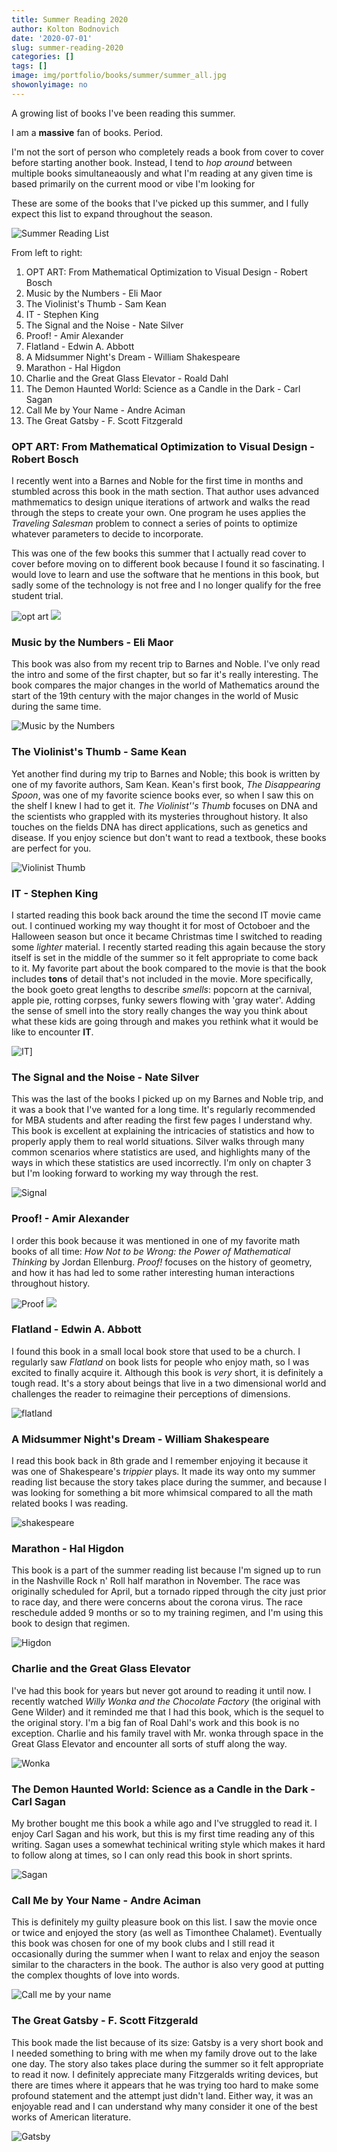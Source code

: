 ```yaml
---
title: Summer Reading 2020
author: Kolton Bodnovich
date: '2020-07-01'
slug: summer-reading-2020
categories: []
tags: []
image: img/portfolio/books/summer/summer_all.jpg
showonlyimage: no
---
```


A growing list of books I've been reading this summer. 

<!--more--> 

I am a **massive** fan of books. Period. 

I'm not the sort of person who completely reads a book from cover to cover before starting another book. Instead, I tend to *hop around* between multiple books simultaneaously and what I'm reading at any given time is based primarily on the current mood or vibe I'm looking for

These are some of the books that I've picked up this summer, and I fully expect this list to expand throughout the season. 

![Summer Reading List](/portfolio/2020-07-01-summer-readding-2020_files/summer_all.jpg)

From left to right: 

1. OPT ART: From Mathematical Optimization to Visual Design - Robert Bosch 
2. Music by the Numbers - Eli Maor
3. The Violinist's Thumb - Sam Kean
4. IT - Stephen King
5. The Signal and the Noise - Nate Silver
6. Proof! - Amir Alexander
7. Flatland - Edwin A. Abbott
8. A Midsummer Night's Dream - William Shakespeare
9. Marathon - Hal Higdon
10. Charlie and the Great Glass Elevator - Roald Dahl
11. The Demon Haunted World: Science as a Candle in the Dark - Carl Sagan
12. Call Me by Your Name - Andre Aciman
13. The Great Gatsby - F. Scott Fitzgerald


### OPT ART: From Mathematical Optimization to Visual Design - Robert Bosch 

I recently went into a Barnes and Noble for the first time in months and stumbled across this book in the math section. That author uses advanced mathmematics to design unique iterations of artwork and walks the read through the steps to create your own. One program he uses applies the *Traveling Salesman* problem to connect a series of points to optimize whatever parameters to decide to incorporate. 

This was one of the few books this summer that I actually read cover to cover before moving on to different book because I found it so fascinating. I would love to learn and use the software that he mentions in this book, but sadly some of the technology is not free and I no longer qualify for the free student trial. 


![opt art](/portfolio/2020-07-01-summer-readding-2020_files/summer_optart.jpg)
![](/portfolio/Books_summer_files/books_optart.jpg)

### Music by the Numbers - Eli Maor

This book was also from my recent trip to Barnes and Noble. I've only read the intro and some of the first chapter, but so far it's really interesting. The book compares the major changes in the world of Mathematics around the start of the 19th century with the major changes in the world of Music during the same time. 

![Music by the Numbers ](/portfolio/Books_summer_files/summer_music.jpg)

### The Violinist's Thumb - Same Kean

Yet another find during my trip to Barnes and Noble; this book is written by one of my favorite authors, Sam Kean. Kean's first book, *The Disappearing Spoon*, was one of my favorite science books ever, so when I saw this on the shelf I knew I had to get it. *The Violinist''s Thumb* focuses on DNA and the scientists who grappled with its mysteries throughout history. It also touches on the fields DNA has direct applications, such as genetics and disease. If you enjoy science but don't want to read a textbook, these books are perfect for you. 

![Violinist Thumb](/portfolio/Books_summer_files/summer_violinist.jpg)

### IT - Stephen King

I started reading this book back around the time the second IT movie came out. I continued working my way thought it for most of Octoboer and the Halloween season but once it became Christmas time I switched to reading some *lighter* material. I recently started reading this again because the story itself is set in the middle of the summer so it felt appropriate to come back to it. My favorite part about the book compared to the movie is that the book includes **tons** of detail that's not included in the movie. More specifically, the book goeto great lengths to describe *smells*: popcorn at the carnival, apple pie, rotting corpses, funky sewers flowing with 'gray water'. Adding the sense of smell into the story really changes the way you think about what these kids are going through and makes you rethink what it would be like to encounter **IT**. 

![IT ](/portfolio/Books_summer_files/summer_it.jpg)]

### The Signal and the Noise - Nate Silver

This was the last of the books I picked up on my Barnes and Noble trip, and it was a book that I've wanted for a long time. It's regularly recommended for MBA students and after reading the first few pages I understand why. This book is excellent at explaining the intricacies of statistics and how to properly apply them to real world situations. Silver walks through many common scenarios where statistics are used, and highlights many of the ways in which these statistics are used incorrectly. I'm only on chapter 3 but I'm looking forward to working my way through the rest. 

![Signal](/portfolio/Books_summer_files/summer_signal.jpg)

### Proof! - Amir Alexander 

I order this book because it was mentioned in one of my favorite math books of all time: *How Not to be Wrong: the Power of Mathematical Thinking* by Jordan Ellenburg. *Proof!* focuses on the history of geometry, and how it has had led to some rather interesting human interactions throughout history. 

![Proof](/portfolio/Books_summer_files/summer_proof.jpg)
![](/portfolio/Books_summer_files/books_hownottobewrong.jpg)

### Flatland - Edwin A. Abbott

I found this book in a small local book store that used to be a church. I regularly saw *Flatland* on book lists for people who enjoy math, so I was excited to finally acquire it. Although this book is *very* short, it is definitely a tough read. It's a story about beings that live in a two dimensional world and challenges the reader to reimagine their perceptions of dimensions. 

![flatland](/portfolio/Books_summer_files/summer_flatland.jpg)

### A Midsummer Night's Dream - William Shakespeare

I read this book back in 8th grade and I remember enjoying it because it was one of Shakespeare's *trippier* plays. It made its way onto my summer reading list because the story takes place during the summer, and because I was looking for something a bit more whimsical compared to all the math related books I was reading. 

![shakespeare](/portfolio/Books_summer_files/summer_shakespeare.jpg)

### Marathon - Hal Higdon

This book is a part of the summer reading  list because I'm signed up to run in the Nashville Rock n' Roll half marathon in November. The race was originally scheduled for April, but a tornado ripped through the city just prior to race day, and there were concerns about the corona virus. The race reschedule added 9 months or so to my training regimen, and I'm using this book to design that regimen. 

![Higdon](/portfolio/Books_summer_files/summer_marathong.jpg)

### Charlie and the Great Glass Elevator

I've had this book for years but never got around to reading it until now. I recently watched *Willy Wonka and the Chocolate Factory* (the original with Gene Wilder) and it reminded me that I had this book, which is the sequel to the original story. I'm a big fan of Roal Dahl's work and this book is no exception. Charlie and his family travel with Mr. wonka through space in the Great Glass Elevator and encounter all sorts of stuff along the way. 

![Wonka](/portfolio/Books_summer_files/summer_charlie.jpg)

### The Demon Haunted World: Science as a Candle in the Dark - Carl Sagan

My brother bought me this book a while ago and I've struggled to read it. I enjoy Carl Sagan and his work, but this is my first time reading any of this writing. Sagan uses a somewhat techinical writing style which makes it hard to follow along at times, so I can only read this book in short sprints. 

![Sagan ](/portfolio/Books_summer_files/summer_sagan.jpg)

### Call Me by Your Name - Andre Aciman

This is definitely my guilty pleasure book on this list. I saw the movie once or twice and enjoyed the story (as well as Timonthee Chalamet). Eventually this book was chosen for  one of my book clubs and I still read it occasionally during the summer when I want to relax and enjoy the season similar to the characters in the book. The author is also very good at putting the complex thoughts of love into words. 

![Call me by your name](/portfolio/Books_summer_files/summer_callmebyyourname.jpg)

### The Great Gatsby - F. Scott Fitzgerald

This book made the list because of its size: Gatsby is a very short book and I needed something to bring with me when my family drove out to the lake one day. The story also takes place during the summer so it felt appropriate to read it now. I definitely appreciate many Fitzgeralds writing devices, but there are times where it appears that he was trying too hard to make some profound statement and the attempt just didn't land. Either way, it was an enjoyable read and I can understand why many consider it one of the best works of American literature. 

![Gatsby ](/portfolio/Books_summer_files/summer_gatsby.jpg)


                    
